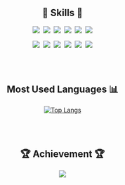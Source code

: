 <h2 align="center">🌟 Skills 🌟</h2>
<p align="center">
  <img src="https://img.shields.io/badge/Python-3776AB?style=flat&logo=python&logoColor=white"/>&nbsp;
  <img src="https://img.shields.io/badge/Node.js-339933?style=flat&logo=nodedotjs&logoColor=white"/>&nbsp;
  <img src="https://img.shields.io/badge/JavaScript-F7DF1E?style=flat&logo=javascript&logoColor=black"/>&nbsp;
  <img src="https://img.shields.io/badge/React-61DAFB?style=flat&logo=react&logoColor=black"/>&nbsp;
  <img src="https://img.shields.io/badge/C-A8B9CC?style=flat&logo=c&logoColor=black"/>&nbsp;
  <img src="https://img.shields.io/badge/C++-00599C?style=flat&logo=cplusplus&logoColor=white"/>
</p>

<p align="center">
  <img src="https://img.shields.io/badge/CSS3-1572B6?style=flat&logo=css3&logoColor=white"/>&nbsp;
  <img src="https://img.shields.io/badge/HTML5-E34F26?style=flat&logo=html5&logoColor=white"/>&nbsp;
  <img src="https://img.shields.io/badge/Spring-6DB33F?style=flat&logo=spring&logoColor=white"/>&nbsp;
  <img src="https://img.shields.io/badge/MySQL-4479A1?style=flat&logo=mysql&logoColor=white"/>&nbsp;
  <img src="https://img.shields.io/badge/SQLAlchemy-D71F00?style=flat&logo=sqlalchemy&logoColor=white"/>&nbsp;
  <img src="https://img.shields.io/badge/Streamlit-FF4B4B?style=flat&logo=streamlit&logoColor=white"/>
</p>

<br><br>
<h2 align="center">Most Used Languages 📊</h2>
<p align="center">
  <a href="https://github.com/syj318">
    <img 
      src="https://github-readme-stats.vercel.app/api/top-langs/?username=syj318&layout=compact&hide_title=true&theme=tokyonight&card_width=550" 
      alt="Top Langs"
    />
  </a>
</p>

<br><br>

<h2 align="center">🏆 Achievement 🏆</h2>
<p align="center">
  <img src="https://github-profile-trophy.vercel.app/?username=syj318&theme=tokyonight&no-frame=true&row=1&column=6" />
</p>

